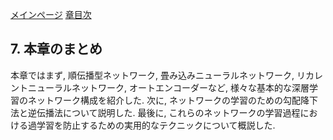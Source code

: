 [メインページ](../../index.markdown)
[章目次](./chap3.md)
## 7. 本章のまとめ

本章ではまず, 順伝播型ネットワーク, 畳み込みニューラルネットワーク,
リカレントニューラルネットワーク, オートエンコーダーなど,
様々な基本的な深層学習のネットワーク構成を紹介した. 次に,
ネットワークの学習のための勾配降下法と逆伝播法について説明した. 最後に,
これらのネットワークの学習過程における過学習を防止するための実用的なテクニックについて概説した.

